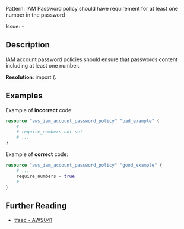 Pattern: IAM Password policy should have requirement for at least one number in the password

Issue: -

## Description

IAM account password policies should ensure that passwords content including at least one number.

**Resolution**: import (.

## Examples

Example of **incorrect** code:

```terraform
resource "aws_iam_account_password_policy" "bad_example" {
	# ...
	# require_numbers not set
	# ...
}
```

Example of **correct** code:

```terraform
resource "aws_iam_account_password_policy" "good_example" {
	# ...
	require_numbers = true
	# ...
}
```

## Further Reading

* [tfsec - AWS041](https://tfsec.dev/docs/aws/AWS041/)